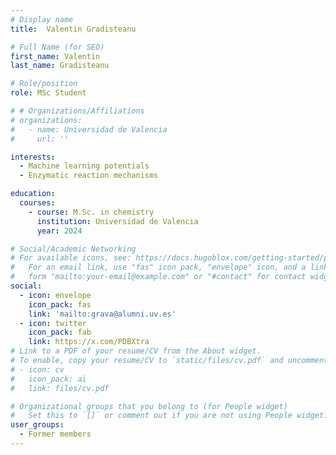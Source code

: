 ```yaml
---
# Display name
title:  Valentin Gradisteanu

# Full Name (for SEO)
first_name: Valentin
last_name: Gradisteanu

# Role/position
role: MSc Student

# # Organizations/Affiliations
# organizations:
#   - name: Universidad de Valencia
#     url: ''

interests:
  - Machine learning potentials
  - Enzymatic reaction mechanisms

education:
  courses:
    - course: M.Sc. in chemistry
      institution: Universidad de Valencia
      year: 2024

# Social/Academic Networking
# For available icons, see: https://docs.hugoblox.com/getting-started/page-builder/#icons
#   For an email link, use "fas" icon pack, "envelope" icon, and a link in the
#   form "mailto:your-email@example.com" or "#contact" for contact widget.
social:
  - icon: envelope
    icon_pack: fas
    link: 'mailto:grava@alumni.uv.es'
  - icon: twitter
    icon_pack: fab
    link: https://x.com/PDBXtra
# Link to a PDF of your resume/CV from the About widget.
# To enable, copy your resume/CV to `static/files/cv.pdf` and uncomment the lines below.
# - icon: cv
#   icon_pack: ai
#   link: files/cv.pdf

# Organizational groups that you belong to (for People widget)
#   Set this to `[]` or comment out if you are not using People widget.
user_groups:
  - Former members
---
```

